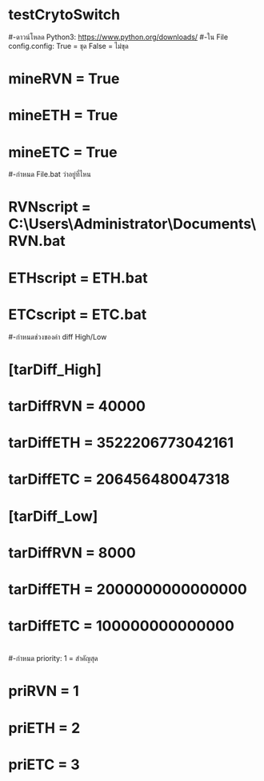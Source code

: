 # testCrytoSwitch
#-ดาวน์โหลด Python3: https://www.python.org/downloads/
#-ใน File config.config: True = ชุด False = ไม่ขุด
#       mineRVN = True
#       mineETH = True
#       mineETC = True
#-กำหนด File.bat ว่าอยู่ที่ไหน
#       RVNscript = C:\Users\Administrator\Documents\RVN.bat
#       ETHscript = ETH.bat
#       ETCscript = ETC.bat
#-กำหนดช่วงของค่า diff High/Low
#       [tarDiff_High]
#       tarDiffRVN = 40000
#       tarDiffETH = 3522206773042161
#       tarDiffETC = 206456480047318
#
#
#       [tarDiff_Low]
#       tarDiffRVN  = 8000
#       tarDiffETH  = 2000000000000000
#       tarDiffETC = 100000000000000
#
#-กำหนด priority: 1 = สำคัญสุด
#       priRVN = 1
#       priETH = 2
#       priETC = 3
